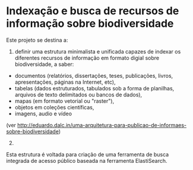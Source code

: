 # Indexação e busca de recursos de informação sobre biodiversidade

Este projeto se destina a:

1. definir uma estrutura minimalista e unificada capazes de indexar os diferentes recursos de informação em formato digial sobre biodiversidade, a saber:

* documentos (relatórios, dissertações, teses, publicações, livros, apresentações, páginas na Internet, etc), 
* tabelas (dados estruturados, tabulados sob a forma de planilhas, arquivos de texto delimitados ou bancos de dados), 
* mapas (em formato vetorial ou "raster"),
* objetos em coleções científicas,
* imagens, audio e vídeo

(ver http://eduardo.dalc.in/uma-arquitetura-para-publicao-de-informaes-sobre-biodiversidade)

2. 

Esta estrutura é voltada para criação de uma ferramenta de busca integrada de acesso público baseada na ferramenta ElastiSearch.
